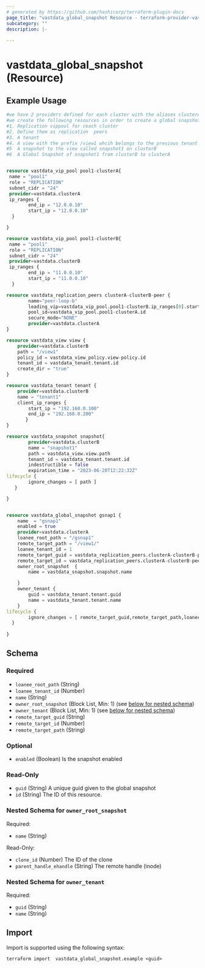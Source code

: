 ```yaml
---
# generated by https://github.com/hashicorp/terraform-plugin-docs
page_title: "vastdata_global_snapshot Resource - terraform-provider-vastdata"
subcategory: ""
description: |-
  
---
```


# vastdata_global_snapshot (Resource)



## Example Usage

```terraform
#we have 2 providers defined for each cluster with the aliases clusterA & clusterB
#we create the following resources in order to create a global snapshot
#1. Replication vippool for ceach cluster
#2. Define them as replication  peers
#3. A tenant 
#4. A view with the prefix /view1 whcih belongs to the previous tenant just created
#5  A snapshot to the view called snapshot1 on clusterB
#6  A Global Snapshot of snapshot1 from clusterB to clusterA


resource vastdata_vip_pool pool1-clusterA{
 name = "pool1"
 role = "REPLICATION"
 subnet_cidr = "24"
 provider=vastdata.clusterA
 ip_ranges {
        end_ip = "12.0.0.10"
        start_ip = "12.0.0.10"
  }

}

resource vastdata_vip_pool pool1-clusterB{
 name = "pool1"
 role = "REPLICATION"
 subnet_cidr = "24"
 provider=vastdata.clusterB
 ip_ranges {
        end_ip = "11.0.0.10"
        start_ip = "11.0.0.10"
  }

resource vastdata_replication_peers clusterA-clusterB-peer {
        name="peer-loop-b"
        leading_vip=vastdata_vip_pool.pool1-clusterB.ip_ranges[0].start_ip
        pool_id=vastdata_vip_pool.pool1-clusterA.id
        secure_mode="NONE"
        provider=vastdata.clusterA
} 

resource vastdata_view view {
	provider=vastdata.clusterB
	path = "/view1"
	policy_id = vastdata_view_policy.view-policy.id
	tenant_id = vastdata_tenant.tenant.id
	create_dir = "true"
}

resource vastdata_tenant tenant {
	provider=vastdata.clusterB
	name = "tenant1"
	client_ip_ranges {
		start_ip = "192.168.0.100"
		end_ip = "192.168.0.200"
	   }
}

resource vastdata_snapshot snapshot{
        provider=vastdata.clusterB
        name = "snapshot1"
        path = vastdata_view.view.path
        tenant_id = vastdata_tenant.tenant.id
        indestructible = false
        expiration_time = "2023-06-20T12:22:32Z"
lifecycle {
        ignore_changes = [ path ] 
   }

}


resource vastdata_global_snapshot gsnap1 {
	name  = "gsnap1"
	enabled = true
	provider=vastdata.clusterA
	loanee_root_path = "/gsnap1"
	remote_target_path = "/view1/"
	loanee_tenant_id = 1
	remote_target_guid = vastdata_replication_peers.clusterA-clusterB-peer.guid
	remote_target_id = vastdata_replication_peers.clusterA-clusterB-peer.id
	owner_root_snapshot  {
		name = vastdata_snapshot.snapshot.name

	}
	owner_tenant {
		guid = vastdata_tenant.tenant.guid
		name = vastdata_tenant.tenant.name
	}
lifecycle {
        ignore_changes = [ remote_target_guid,remote_target_path,loanee_root_path ]
  }
 
}
```

<!-- schema generated by tfplugindocs -->
## Schema

### Required

- `loanee_root_path` (String)
- `loanee_tenant_id` (Number)
- `name` (String)
- `owner_root_snapshot` (Block List, Min: 1) (see [below for nested schema](#nestedblock--owner_root_snapshot))
- `owner_tenant` (Block List, Min: 1) (see [below for nested schema](#nestedblock--owner_tenant))
- `remote_target_guid` (String)
- `remote_target_id` (Number)
- `remote_target_path` (String)

### Optional

- `enabled` (Boolean) Is the snapshot enabled

### Read-Only

- `guid` (String) A unique guid given to the global snapshot
- `id` (String) The ID of this resource.

<a id="nestedblock--owner_root_snapshot"></a>
### Nested Schema for `owner_root_snapshot`

Required:

- `name` (String)

Read-Only:

- `clone_id` (Number) The ID of the clone
- `parent_handle_ehandle` (String) The remote handle (inode)


<a id="nestedblock--owner_tenant"></a>
### Nested Schema for `owner_tenant`

Required:

- `guid` (String)
- `name` (String)

## Import

Import is supported using the following syntax:

```shell
terraform import  vastdata_global_snapshot.example <guid>
```
